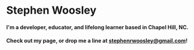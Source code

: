# Stephen Woosley

#### I'm a developer, educator, and lifelong learner based in Chapel Hill, NC.

#### Check out my page, or drop me a line at stephenrwoosley@gmail.com!